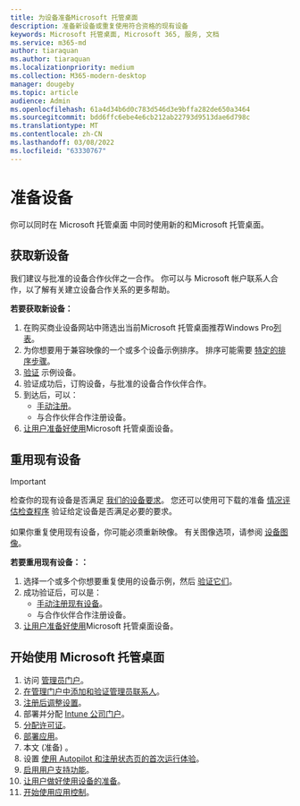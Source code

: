 ```yaml
---
title: 为设备准备Microsoft 托管桌面
description: 准备新设备或重复使用符合资格的现有设备
keywords: Microsoft 托管桌面, Microsoft 365, 服务, 文档
ms.service: m365-md
author: tiaraquan
ms.author: tiaraquan
ms.localizationpriority: medium
ms.collection: M365-modern-desktop
manager: dougeby
ms.topic: article
audience: Admin
ms.openlocfilehash: 61a4d34b6d0c783d546d3e9bffa282de650a3464
ms.sourcegitcommit: bdd6ffc6ebe4e6cb212ab22793d9513dae6d798c
ms.translationtype: MT
ms.contentlocale: zh-CN
ms.lasthandoff: 03/08/2022
ms.locfileid: "63330767"
---
```

# <a name="prepare-devices"></a>准备设备

你可以同时在 Microsoft 托管桌面 中同时使用新的和Microsoft 托管桌面。

## <a name="obtain-new-devices"></a>获取新设备

我们建议与批准的设备合作伙伴之一合作。 你可以与 Microsoft 帐户联系人合作，以了解有关建立设备合作关系的更多帮助。

**若要获取新设备：**

1. 在购买商业设备网站中筛选出当前Microsoft 托管桌面推荐Windows Pro[列表](https://www.microsoft.com/windows/business/devices)。
1. 为你想要用于兼容映像的一个或多个设备示例排序。 排序可能需要 [特定的排序步骤](../service-description/device-images.md)。
1. [验证](validate-device.md) 示例设备。
1. 验证成功后，订购设备，与批准的设备合作伙伴合作。
1. 到达后，可以：
    - [手动注册](manual-registration.md)。
    - 与合作伙伴合作注册设备。
1. [让用户准备好使用](get-started-devices.md)Microsoft 托管桌面设备。

## <a name="reuse-existing-devices"></a>重用现有设备

> [!IMPORTANT]
>检查你的现有设备是否满足 [我们的设备要求](../service-description/device-requirements.md)。 您还可以使用可下载的准备 [情况评估检查程序](../get-ready/readiness-assessment-downloadable.md) 验证给定设备是否满足必要的要求。 <br><br>如果你重复使用现有设备，你可能必须重新映像。 有关图像选项，请参阅 [设备图像](../service-description/device-images.md)。

**若要重用现有设备：：**

1. 选择一个或多个你想要重复使用的设备示例，然后 [验证它们](validate-device.md)。
1. 成功验证后，可以是：
    - [手动注册现有设备](manual-registration-existing-devices.md)。
    - 与合作伙伴合作注册设备。
1. [让用户准备好使用](get-started-devices.md)Microsoft 托管桌面设备。

## <a name="steps-to-get-started-with-microsoft-managed-desktop"></a>开始使用 Microsoft 托管桌面

1. 访问 [管理员门户](access-admin-portal.md)。
1. [在管理门户中添加和验证管理员联系人](add-admin-contacts.md)。
1. [注册后调整设置](conditional-access.md)。
1. 部署并分配 [Intune 公司门户](company-portal.md)。
1. [分配许可证](assign-licenses.md)。
1. [部署应用](deploy-apps.md)。
1. 本文 (准备) 。
1. 设置 [使用 Autopilot 和注册状态页的首次运行体验](esp-first-run.md)。
1. [启用用户支持功能](enable-support.md)。
1. [让用户做好使用设备的准备](get-started-devices.md)。
1. [开始使用应用控制](get-started-app-control.md)。

